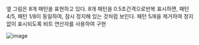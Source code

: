 옆 그림은 8개 패턴을 표현하고 있다. 8개 패턴을 0.5초간격으로반복 표시하면, 패턴 4/5, 패턴 1/8이 동일하여, 잠시 정지해 있는 것처럼 보인다.
패턴 5/8을 제거하여 정지없이 표시되도록 비트 연산자를 사용하여 구현

![image](https://user-images.githubusercontent.com/93365714/230715614-c3d9117f-7c5a-4454-abac-49e465c5092a.png)
